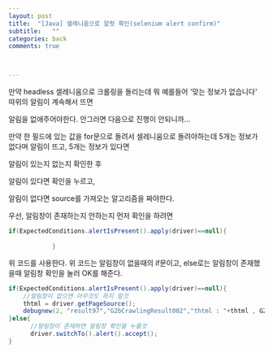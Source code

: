```yaml
---
layout: post
title:  "[Java] 셀레니움으로 알럿 확인(selenium alert confirm)"
subtitle:   ""
categories: back
comments: true



---
```






만약 headless 셀레니움으로 크롤링을 돌리는데 뭐 예를들어 '맞는 정보가 없습니다' 따위의 알림이 계속해서 뜨면 

알림을 없애주어야한다. 안그러면 다음으로 진행이 안되니까...



만약 한 필드에 있는 값을 for문으로 돌려서 셀레니움으로 돌려야하는데 5개는 정보가 없다며 알림이 뜨고, 5개는 정보가 있다면 

알림이 있는지 없는지 확인한 후

알림이 있다면 확인을 누르고,

알림이 없다면 source를 가져오는 알고리즘을 짜야한다.



우선, 알림창이 존재하는지 안하는지 먼저 확인을 하려면

~~~java
if(ExpectedConditions.alertIsPresent().apply(driver)==null){
				
			}
~~~

위 코드를 사용한다. 위 코드는 알림창이 없을때의 if문이고,  else로는 알림창이 존재했을때 알림창 확인을 눌러 OK를 해준다.



~~~java
if(ExpectedConditions.alertIsPresent().apply(driver)==null){
	//알림창이 없으면 아무것도 하지 말것
	thtml = driver.getPageSource();
	debugnew(2, "result97","G2bCrawlingResult002","thtml : "+thtml , G2bCrawlingSmallGui.getOutput("result97"));
}else{
      //알림창이 존재하면 알림창 확인을 누를것
      driver.switchTo().alert().accept();
}
~~~

